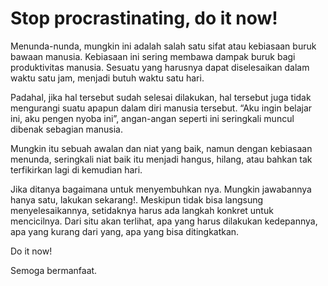 # Stop procrastinating, do it now!

Menunda-nunda, mungkin ini adalah salah satu sifat atau kebiasaan buruk bawaan manusia. Kebiasaan ini sering membawa dampak buruk bagi produktivitas manusia. Sesuatu yang harusnya dapat diselesaikan dalam waktu satu jam, menjadi butuh waktu satu hari. 

Padahal, jika hal tersebut sudah selesai dilakukan, hal tersebut juga tidak mengurangi suatu apapun dalam diri manusia tersebut. “Aku ingin belajar ini, aku pengen nyoba ini”, angan-angan seperti ini seringkali muncul dibenak sebagian manusia. 

Mungkin itu sebuah awalan dan niat yang baik, namun dengan kebiasaan menunda, seringkali niat baik itu menjadi hangus, hilang, atau bahkan tak terfikirkan lagi di kemudian hari.

Jika ditanya bagaimana untuk menyembuhkan nya. Mungkin jawabannya hanya satu, lakukan sekarang!. Meskipun tidak bisa langsung menyelesaikannya, setidaknya harus ada langkah konkret untuk mencicilnya. Dari situ akan terlihat, apa yang harus dilakukan kedepannya, apa yang kurang dari yang, apa yang bisa ditingkatkan.

Do it now!

Semoga bermanfaat.
